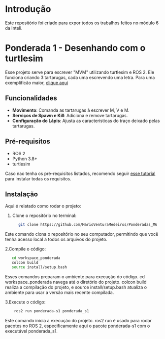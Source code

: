 # Introdução

Este repositório foi criado para expor todos os trabalhos feitos no módulo 6 da Inteli.

# Ponderada 1 - Desenhando com o turtlesim

Esse projeto serve para escrever "MVM" utilizando turtlesim e ROS 2. Ele funciona criando 3 tartarugas, cada uma escrevendo uma letra. Para uma exemplificão maior, [clique aqui](https://youtu.be/mZQxjUkAhuc/)

## Funcionalidades

- **Movimento**: Comanda as tartarugas à escrever M, V e M.
- **Serviços de Spawn e Kill**: Adiciona e remove tartarugas.
- **Configuração do Lápis**: Ajusta as características do traço deixado pelas tartarugas.

## Pré-requisitos

- ROS 2
- Python 3.8+
- turtlesim

Caso nao tenha os pré-requisitos listados, recomendo seguir [esse tutorial](https://rmnicola.github.io/m6-ec-encontros/E01/ros) para instalar todas os requisitos.

## Instalação

Aqui é relatado como rodar o projeto:

1. Clone o repositório no terminal:

```bash
      git clone https://github.com/MarioVenturaMedeiros/Ponderadas_M6
```
Este comando clona o repositório no seu computador, permitindo que você tenha acesso local a todos os arquivos do projeto.

2.Compile o código:

```bash
   cd workspace_ponderada
   colcon build
   source install/setup.bash
```

Esses comandos preparam o ambiente para execução do código. cd workspace_ponderada navega até o diretório do projeto. colcon build realiza a compilação do projeto, e source install/setup.bash atualiza o ambiente para usar a versão mais recente compilada.

3.Execute o código:

```bash 
    ros2 run ponderada-s1 ponderada_s1
```

Este comando inicia a execução do projeto. ros2 run é usado para rodar pacotes no ROS 2, especificamente aqui o pacote ponderada-s1 com o executável ponderada_s1.